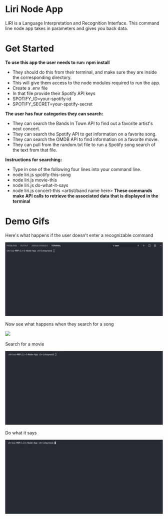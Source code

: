 # Liri Node App

LIRI is a Language Interpretation and Recognition Interface. This command line node app takes in parameters and gives you back data. 

# Get Started

**To use this app the user needs to run: npm install**   
  * They should do this from their terminal, and make sure they are inside the     corresponding directory.
  * This will give them access to the node modules required to run the app.
  * Create a .env file 
  * In that file provide their Spotify API keys
  * SPOTIFY_ID=your-spotify-id
  * SPOTIFY_SECRET=your-spotify-secret
    
**The user has four categories they can search:** 
   *  They can search the Bands In Town API to find out a favorite artist's next concert.
   *  They can search the Spotify API to get information on a favorite song.
  *  They can search the OMDB API to find information on a favorite movie.
  *  They can pull from the random.txt file to run a Spotify song search of
       the text from that file.

**Instructions for searching:**
   * Type in one of the following four lines into your command line.
  * node liri.js spotify-this-song <song name here>
  * node liri.js movie-this <movie name here>
  * node liri.js do-what-it-says
  * node liri.js concert-this <artist/band name here>
    **These commands make API calls to retrieve the associated data that is displayed in the terminal**

# Demo Gifs

Here's what happens if the user doesn't enter a recognizable command

![](images/liriGif1.gif)

Now see what happens when they search for a song

![](images/liriGif2.gif)

Search for a movie

![](images/liriGif3.gif)

Do what it says 

![](images/liriGif4.gif)